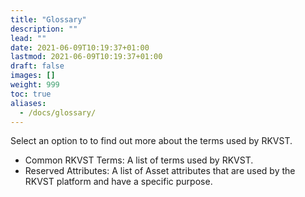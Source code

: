 ```yaml
---
title: "Glossary"
description: ""
lead: ""
date: 2021-06-09T10:19:37+01:00
lastmod: 2021-06-09T10:19:37+01:00
draft: false
images: []
weight: 999
toc: true
aliases: 
  - /docs/glossary/
---
```

Select an option to to find out more about the terms used by RKVST.

* Common RKVST Terms: A list of terms used by RKVST.
* Reserved Attributes: A list of Asset attributes that are used by the RKVST platform and have a specific purpose.




